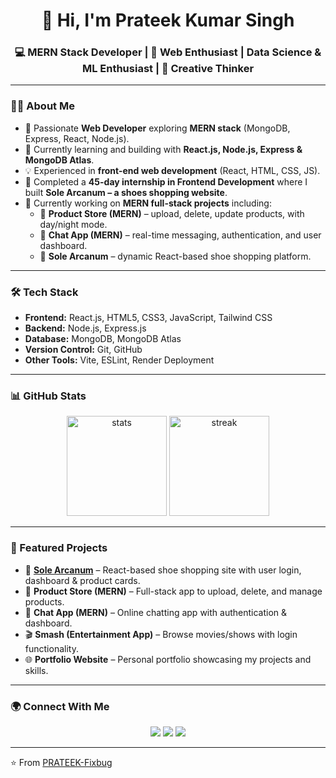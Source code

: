 <h1 align="center">👋 Hi, I'm Prateek Kumar Singh</h1>
<h3 align="center">💻 MERN Stack Developer | 🚀 Web Enthusiast | Data Science & ML Enthusiast | 🎨 Creative Thinker</h3>

---

### 👨‍💻 About Me
- 🔭 Passionate **Web Developer** exploring **MERN stack** (MongoDB, Express, React, Node.js).  
- 🌱 Currently learning and building with **React.js, Node.js, Express & MongoDB Atlas**.  
- 💡 Experienced in **front-end web development** (React, HTML, CSS, JS).  
- 🎯 Completed a **45-day internship in Frontend Development** where I built **Sole Arcanum – a shoes shopping website**.  
- 🚀 Currently working on **MERN full-stack projects** including:
  - 🛒 **Product Store (MERN)** – upload, delete, update products, with day/night mode.  
  - 💬 **Chat App (MERN)** – real-time messaging, authentication, and user dashboard.  
  - 👟 **Sole Arcanum** – dynamic React-based shoe shopping platform.  

---

### 🛠️ Tech Stack
- **Frontend:** React.js, HTML5, CSS3, JavaScript, Tailwind CSS  
- **Backend:** Node.js, Express.js  
- **Database:** MongoDB, MongoDB Atlas  
- **Version Control:** Git, GitHub  
- **Other Tools:** Vite, ESLint, Render Deployment  

---

### 📊 GitHub Stats
<p align="center">
  <img src="https://github-readme-stats.vercel.app/api?username=PRATEEK-Fixbug&show_icons=true&theme=tokyonight" height="160" alt="stats"/>
  <img src="https://github-readme-streak-stats.herokuapp.com/?user=PRATEEK-Fixbug&theme=tokyonight" height="160" alt="streak"/>
</p>

---

### 🌟 Featured Projects
- 👟 **[Sole Arcanum](https://github.com/PRATEEK-Fixbug)** – React-based shoe shopping site with user login, dashboard & product cards.  
- 🛒 **Product Store (MERN)** – Full-stack app to upload, delete, and manage products.  
- 💬 **Chat App (MERN)** – Online chatting app with authentication & dashboard.  
- 🎬 **Smash (Entertainment App)** – Browse movies/shows with login functionality.  
- 🌐 **Portfolio Website** – Personal portfolio showcasing my projects and skills.  

---

### 🌍 Connect With Me
<p align="center">
  <a href="https://www.linkedin.com/in/prateek-singh-7234b3258"><img src="https://img.shields.io/badge/LinkedIn-Prateek%20Kumar%20Singh-blue?logo=linkedin&style=for-the-badge"></a>
  <a href="calledasprateek@gmail.com"><img src="https://img.shields.io/badge/Email-prateek-red?logo=gmail&style=for-the-badge"></a>
  <a href="https://github.com/PRATEEK-Fixbug"><img src="https://img.shields.io/badge/GitHub-PRATEEK--Fixbug-black?logo=github&style=for-the-badge"></a>
</p>

---

⭐️ From [PRATEEK-Fixbug](https://github.com/PRATEEK-Fixbug)
